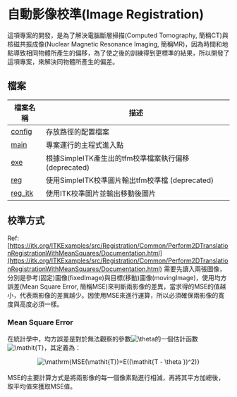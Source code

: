# 自動影像校準(Image Registration)
這項專案的開發，是為了解決電腦斷層掃描(Computed Tomography, 簡稱CT)與核磁共振成像(Nuclear Magnetic Resonance Imaging, 簡稱MR)，因為時間和地點導致相同物體所產生的偏移，為了使之後的訓練得到更標準的結果，所以開發了這項專案，來解決同物體所產生的偏差。

## 檔案

| 檔案名稱 | 描述 |
| -------- | -------- |
| [config](https://github.com/wenwen357951/-Image-Registration/blob/master/config.py) | 存放路徑的配置檔案 |
| [main](https://github.com/wenwen357951/-Image-Registration/blob/master/main.py) | 專案運行的主程式進入點 |
| [exe](https://github.com/wenwen357951/-Image-Registration/blob/master/exe.py) | 根據SimpleITK產生出的tfm校準檔案執行偏移 (deprecated) |
| [reg](https://github.com/wenwen357951/-Image-Registration/blob/master/reg.py) | 使用SimpleITK校準圖片輸出tfm校準檔 (deprecated) |
| [reg_itk](https://github.com/wenwen357951/-Image-Registration/blob/master/reg_itk.py) | 使用ITK校準圖片並輸出移動後圖片 |

## 校準方式
Ref: [https://itk.org/ITKExamples/src/Registration/Common/Perform2DTranslationRegistrationWithMeanSquares/Documentation.html](https://itk.org/ITKExamples/src/Registration/Common/Perform2DTranslationRegistrationWithMeanSquares/Documentation.html)
需要先讀入兩張圖像，分別是參考(固定)圖像(fixedImage)與目標(移動)圖像(movingImage)，使用均方誤差(Mean Square Error, 簡稱MSE)來判斷兩影像的差異，當求得的MSE的值越小，代表兩影像的差異越少。因使用MSE來進行運算，所以必須確保兩影像的寬度與高度必須一樣。

### Mean Square Error
在統計學中，均方誤差是對於無法觀察的參數<img src="https://latex.codecogs.com/svg.latex?\theta" title="\theta" />的一個估計函數<img src="https://latex.codecogs.com/gif.latex?\mathit{T}" title="\mathit{T}" />，其定義為：
<div style="text-align:center"><img align=center src="https://latex.codecogs.com/svg.latex?\mathrm{MSE(\mathit{T})=E((\mathit{T&space;-&space;\theta&space;})^2)}" title="\mathrm{MSE(\mathit{T})=E((\mathit{T - \theta })^2)}" /></div><br>
MSE的主要計算方式是將兩影像的每一個像素點進行相減，再將其平方加總後，取平均值來獲取MSE值。
